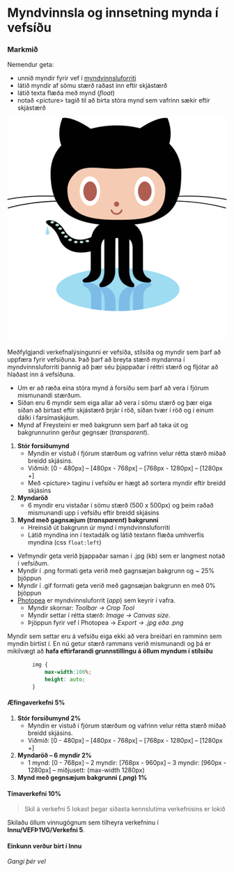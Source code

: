 # Myndvinnsla og innsetning mynda í vefsíðu

### Markmið

Nemendur geta:

* unnið myndir fyrir vef í [myndvinnsluforriti](https://www.photopea.com/)
* látið myndir af sömu stærð raðast inn eftir skjástærð 
* látið texta flæða með mynd (_float_)
* notað &lt;picture> tagið til að birta stóra mynd sem vafrinn sækir eftir skjástærð 

![Octocat](github-octocat.svg)

Meðfylgjandi verkefnalýsingunni er vefsíða, stílsíða og myndir sem þarf að uppfæra fyrir vefsíðuna. Það þarf að breyta stærð myndanna í myndvinnsluforriti þannig að þær séu þjappaðar í réttri stærð og fljótar að hlaðast inn á vefsíðuna. 

- Um er að ræða eina stóra mynd á forsíðu sem þarf að vera í fjórum mismunandi stærðum. 
- Síðan eru 6 myndir sem eiga allar að vera í sömu stærð og þær eiga síðan að birtast eftir skjástærð þrjár í röð, síðan tvær í röð og í einum dálki í farsímaskjáum. 
- Mynd af Freysteini er með bakgrunn sem þarf að taka út og bakgrunnurinn gerður gegnsær (_transparent_). 

1. **Stór forsíðumynd**
    * Myndin er vistuð í fjórum stærðum og vafrinn velur rétta stærð miðað breidd skjásins. 
    * Viðmið: [0 - 480px] – [480px - 768px] – [768px - 1280px] – [1280px +]
    * Með &lt;picture> taginu í vefsíðu er hægt að sortera myndir eftir breidd skjásins
1. **Myndaröð** 
    * 6 myndir eru vistaðar í sömu stærð  (500 x 500px) og þeim raðað mismunandi upp í vefsíðu eftir breidd skjásins
1. **Mynd með gagnsæjum (_transparent_) bakgrunni**
    * Hreinsið út bakgrunn úr mynd í myndvinnsluforriti 
    * Látið myndina inn í textadálk og látið textann flæða umhverfis myndina (css `float:left`)

* Vefmyndir geta verið þjappaðar saman í .jpg (kb) sem er langmest notað í vefsíðum. 
* Myndir í .png formati geta verið með gagnsæjan bakgrunn og ~ 25% þjöppun
* Myndir í .gif formati geta verið með gagnsæjan bakgrunn en með 0% þjöppun
* [Photopea](https://www.photopea.com/) er myndvinnsluforrit (_app_) sem keyrir í vafra.
    * Myndir skornar:  _Toolbar -> Crop Tool_
    * Myndir settar í rétta stærð: _Image -> Canvas size_.
    * Þjöppun fyrir vef  í Photopea  -> _Export -> .jpg eða .png_
    
Myndir sem settar eru á vefsíðu eiga ekki að vera breiðari en ramminn sem myndin birtist í. En nú getur stærð rammans verið mismunandi og þá er mikilvægt að **hafa eftirfarandi grunnstillingu á öllum myndum í stílsíðu** 

```CSS
        img { 
            max-width:100%;
            height: auto;
        }
```

#### Æfingaverkefni 5%

1. **Stór forsíðumynd 2%**
    * Myndin er vistuð í fjórum stærðum og vafrinn velur rétta stærð miðað breidd skjásins. 
    * Viðmið: [0 - 480px] – [480px - 768px] – [768px - 1280px] – [1280px +]
1. **Myndaröð – 6 myndir 2%**
    * 1 mynd: [0 - 768px] – 2 myndir: [768px - 960px] – 3 myndir: [960px - 1280px] – miðjusett: (max-width 1280px)
1. **Mynd með gegnsæjum bakgrunni	(_.png_) 1%**

#### Tímaverkefni 10%

> Skil á verkefni 5 lokast þegar síðasta kennslutíma verkefnisins er lokið

Skilaðu öllum vinnugögnum sem tilheyra verkefninu í **Innu/VEFÞ1VG/Verkefni 5**. 

#### Einkunn verður birt í Innu

_Gangi þér vel_


